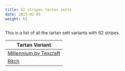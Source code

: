 ```yaml
---
title: 62 stripes tartan setts
date: 2023-02-05
weight: 62
---
```

This is a list of all the tartan sett variants with 62 stripes.

| Tartan Variant |
|---------------|
| [Millennium by Texcraft](/tartans/BA/16/DB2/BA2/DBA74/DB2/BA28/B4/BA4/DB2/BA2/DBA74/BA2/DB2/LN4/BA36/DB2/B6/DB2/BA36/DB2/B6/DB2/BA36/LN4/DB2/BA2/DBA74/BA2/DB2/BA6/B4/BA26/DB2/DBA74/BA2/DB2/BA16/B4/BA20/DB2/DBA2/BA2/DBA2/LN4/DB2/DBA66/BA2/B4/DBA2/BA2/DB2/BA36/B4/BA36/DB2/BA2/DBA2/B4/BA2/DBA74/DB2/LN/4)||
| [Ritch](/tartans/LN/2/R28/LN4/B12/LN4/R40/LN4/P20/B4/LN4/Y8/LN4/G8/LN4/Y8/LN4/B4/P20/LN4/R28/LN4/R28/LN4/GA6/LN4/GA4/Y4/GA4/LN4/B8/LN4/B8/LN4/GA4/Y4/GA4/LN4/GA6/N4/R28/LN4/R28/N4/GA20/G8/LN4/G8/GA20/LN4/B12/LN4/P20/LN4/P20/LN4/B12/LN4/R40/LN4/R6/LN4/R/12)||
